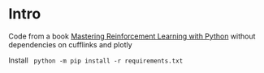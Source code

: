 <h1>Intro</h2>

Code from a book
<a href="https://github.com/PacktPublishing/Mastering-Reinforcement-Learning-with-Python">Mastering Reinforcement Learning with Python</a>
without dependencies on cufflinks and plotly

Install
<code>
python -m pip install -r requirements.txt
</code>
